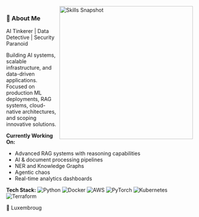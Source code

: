 <img align="right" width="360" alt="Skills Snapshot" src="https://quickchart.io/chart?w=480&h=420&bkg=white&c=%7B%22type%22%3A%22radar%22%2C%22data%22%3A%7B%22labels%22%3A%5B%22coding%22%2C%22LLM%2FAgents%22%2C%22ChatGPT%22%2C%22Claude%22%2C%22Grok%22%2C%22LLaMA%22%2C%22Ollama%22%2C%22Gemini%22%5D%2C%22datasets%22%3A%5B%7B%22label%22%3A%22Current%22%2C%22data%22%3A%5B95%2C90%2C88%2C90%2C87%2C90%2C90%2C88%5D%2C%22fill%22%3Atrue%2C%22backgroundColor%22%3A%22rgba(99%2C102%2C241%2C0.25)%22%2C%22borderColor%22%3A%22rgba(99%2C102%2C241%2C1)%22%2C%22borderWidth%22%3A2%2C%22pointBackgroundColor%22%3A%22rgba(99%2C102%2C241%2C1)%22%2C%22pointRadius%22%3A4%2C%22pointHoverRadius%22%3A6%7D%2C%7B%22label%22%3A%22Target%22%2C%22data%22%3A%5B98%2C92%2C90%2C95%2C90%2C95%2C94%2C92%5D%2C%22fill%22%3Afalse%2C%22borderColor%22%3A%22rgba(16%2C185%2C129%2C1)%22%2C%22borderDash%22%3A%5B4%2C4%5D%2C%22borderWidth%22%3A2%2C%22pointRadius%22%3A0%7D%5D%7D%2C%22options%22%3A%7B%22responsive%22%3Atrue%2C%22plugins%22%3A%7B%22legend%22%3A%7B%22position%22%3A%22bottom%22%7D%2C%22title%22%3A%7B%22display%22%3Atrue%2C%22text%22%3A%22Skills%20Snapshot%22%2C%22font%22%3A%7B%22size%22%3A16%2C%22weight%22%3A%22600%22%7D%7D%7D%2C%22scales%22%3A%7B%22r%22%3A%7B%22beginAtZero%22%3Atrue%2C%22min%22%3A0%2C%22max%22%3A100%2C%22ticks%22%3A%7B%22stepSize%22%3A20%2C%22showLabelBackdrop%22%3Afalse%7D%2C%22grid%22%3A%7B%22color%22%3A%22rgba(148%2C163%2C184%2C0.3)%22%2C%22lineWidth%22%3A1%7D%2C%22angleLines%22%3A%7B%22color%22%3A%22rgba(148%2C163%2C184%2C0.35)%22%2C%22lineWidth%22%3A1%7D%2C%22pointLabels%22%3A%7B%22color%22%3A%22%23334155%22%2C%22padding%22%3A6%2C%22font%22%3A%7B%22size%22%3A11%2C%22weight%22%3A%22600%22%7D%7D%7D%7D%2C%22elements%22%3A%7B%22line%22%3A%7B%22tension%22%3A0.2%7D%7D%7D%7D" />

### 👋 About Me

AI Tinkerer | Data Detective | Security Paranoid

Building AI systems, scalable infrastructure, and data-driven applications. Focused on production ML deployments, RAG systems, cloud-native architectures, and scoping innovative solutions.

**Currently Working On:**
- Advanced RAG systems with reasoning capabilities
- AI & document processing pipelines
- NER and Knowledge Graphs
- Agentic chaos
- Real-time analytics dashboards

**Tech Stack:**
![Python](https://img.shields.io/badge/-Python-3776AB?style=flat-square&logo=python&logoColor=white)
![Docker](https://img.shields.io/badge/-Docker-2496ED?style=flat-square&logo=docker&logoColor=white)
![AWS](https://img.shields.io/badge/-AWS-232F3E?style=flat-square&logo=amazon-aws&logoColor=white)
![PyTorch](https://img.shields.io/badge/-PyTorch-EE4C2C?style=flat-square&logo=pytorch&logoColor=white)
![Kubernetes](https://img.shields.io/badge/-Kubernetes-326CE5?style=flat-square&logo=kubernetes&logoColor=white)
![Terraform](https://img.shields.io/badge/-Terraform-7B42BC?style=flat-square&logo=terraform&logoColor=white)

📍 Luxembroug

